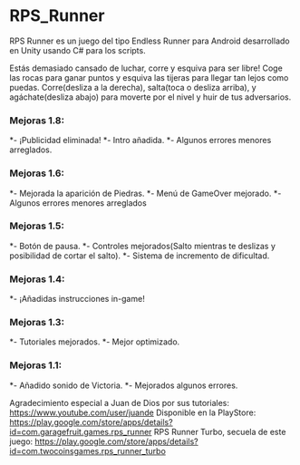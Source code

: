 ﻿# RPS_Runner

RPS Runner es un juego del tipo Endless Runner para Android desarrollado en Unity usando C# para los scripts.

Estás demasiado cansado de luchar, corre y esquiva para ser libre! Coge las rocas para ganar puntos y esquiva las tijeras para llegar tan lejos como puedas. Corre(desliza a la derecha), salta(toca o desliza arriba), y agáchate(desliza abajo) para moverte por el nivel y huir de tus adversarios.

### Mejoras 1.8:
*- ¡Publicidad eliminada!
*- Intro añadida.
*- Algunos errores menores arreglados.

### Mejoras 1.6:
*- Mejorada la aparición de Piedras.
*- Menú de GameOver mejorado.
*- Algunos errores menores arreglados

### Mejoras 1.5:
*- Botón de pausa.
*- Controles mejorados(Salto mientras te deslizas y posibilidad de cortar el salto).
*- Sistema de incremento de dificultad.

### Mejoras 1.4:
*- ¡Añadidas instrucciones in-game!

### Mejoras 1.3:
*- Tutoriales mejorados.
*- Mejor optimizado.

### Mejoras 1.1:
*- Añadido sonido de Victoria.
*- Mejorados algunos errores.

Agradecimiento especial a Juan de Dios por sus tutoriales: https://www.youtube.com/user/juande
Disponible en la PlayStore: https://play.google.com/store/apps/details?id=com.garagefruit.games.rps_runner
RPS Runner Turbo, secuela de este juego: https://play.google.com/store/apps/details?id=com.twocoinsgames.rps_runner_turbo
